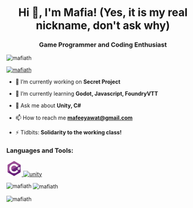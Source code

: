 <h1 align="center">Hi 👋, I'm Mafia! (Yes, it is my real nickname, don't ask why)</h1>
<h3 align="center">Game Programmer and Coding Enthusiast</h3>

<p align="left"> <img src="https://komarev.com/ghpvc/?username=mafiath&label=Profile%20views&color=0e75b6&style=flat" alt="mafiath" /> </p>

<p align="left"> <a href="https://github.com/ryo-ma/github-profile-trophy"><img src="https://github-profile-trophy.vercel.app/?username=mafiath" alt="mafiath" /></a> </p>

- 🔭 I’m currently working on **Secret Project**

- 🌱 I’m currently learning **Godot, Javascript, FoundryVTT**

- 💬 Ask me about **Unity, C#**

- 📫 How to reach me **mafeeyawat@gmail.com**

- ⚡ Tidbits: **Solidarity to the working class!**

<p align="left">
</p>

<h3 align="left">Languages and Tools:</h3>
<p align="left"> <a href="https://www.w3schools.com/cs/" target="_blank" rel="noreferrer"> <img src="https://raw.githubusercontent.com/devicons/devicon/master/icons/csharp/csharp-original.svg" alt="csharp" width="40" height="40"/> </a> <a href="https://unity.com/" target="_blank" rel="noreferrer"> <img src="https://www.vectorlogo.zone/logos/unity3d/unity3d-icon.svg" alt="unity" width="40" height="40"/> </a> </p>

<p><img align="left" src="https://github-readme-stats.vercel.app/api/top-langs?username=mafiath&show_icons=true&locale=en&layout=compact" alt="mafiath" /></p>

<p>&nbsp;<img align="center" src="https://github-readme-stats.vercel.app/api?username=mafiath&show_icons=true&locale=en" alt="mafiath" /></p>

<p><img align="center" src="https://github-readme-streak-stats.herokuapp.com/?user=mafiath&" alt="mafiath" /></p>
